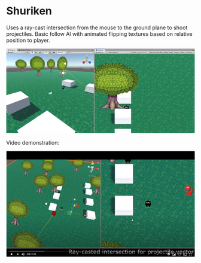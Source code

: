 # Shuriken

Uses a ray-cast intersection from the mouse to the ground plane to shoot projectiles.
Basic follow AI with animated flipping textures based on relative position to player.


![](images/unityProject1.png)

Video demonstration:

[![Check out the project!](images/youtubeImage.png)](https://www.youtube.com/watch?v=rVmZBdpPIP8&feature=youtu.be)
